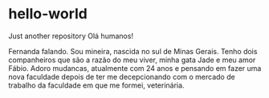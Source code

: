 # hello-world
Just another repository
Olá humanos!

Fernanda falando.
Sou mineira, nascida no sul de Minas Gerais. Tenho dois companheiros que são a razão do meu viver, minha gata Jade e meu amor Fábio. Adoro mudancas, atualmente com 24 anos e pensando em fazer uma nova faculdade depois de ter me decepcionando com o mercado de trabalho da faculdade em que me formei, veterinária.

